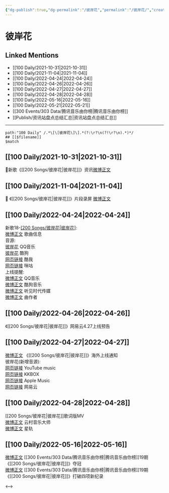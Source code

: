 ```yaml
---
{"dg-publish":true,"dg-permalink":"/彼岸花","permalink":"/彼岸花/","created":"2022-12-04T14:47:29.000+08:00","updated":"2023-04-10T15:40:02.346+08:00"}
---
```


# 彼岸花

## Linked Mentions
- [[100 Daily/2021-10-31\|2021-10-31]]
- [[100 Daily/2021-11-04\|2021-11-04]]
- [[100 Daily/2022-04-24\|2022-04-24]]
- [[100 Daily/2022-04-26\|2022-04-26]]
- [[100 Daily/2022-04-27\|2022-04-27]]
- [[100 Daily/2022-04-28\|2022-04-28]]
- [[100 Daily/2022-05-16\|2022-05-16]]
- [[100 Daily/2022-05-21\|2022-05-21]]
- [[300 Events/303 Data/腾讯音乐由你榜\|腾讯音乐由你榜]]
- [[Publish/资讯站盘点总结汇总\|资讯站盘点总结汇总]]


---

```expander
path:"100 Daily" /.*\[\[彼岸花\]\].*(?:\r?\n(?!\r?\n).*)*/
## [[$filename]]
$match
```
## [[100 Daily/2021-10-31\|2021-10-31]]
🌟新歌《[[200 Songs/彼岸花\|彼岸花]]》资讯[微博正文](https://m.weibo.cn/6466290670/4698485867416268)
## [[100 Daily/2021-11-04\|2021-11-04]]
💫 《[[200 Songs/彼岸花\|彼岸花]]》片段录屏 [微博正文](https://m.weibo.cn/6466290670/4699939059532935)
## [[100 Daily/2022-04-24\|2022-04-24]]
新歌18-[[200 Songs/彼岸花\|彼岸花]](电视剧《问天录》主题曲):  
[微博正文](https://m.weibo.cn/6466290670/4761569592347138) 歌曲信息  
音源:  
[彼岸花](https://weibo.cn/sinaurl?u=https%3A%2F%2Fc.y.qq.com%2Fbase%2Ffcgi-bin%2Fu%3F__%3DQzfOQW3OOCQR) QQ音乐  
[彼岸花](https://weibo.cn/sinaurl?u=https%3A%2F%2Ft4.kugou.com%2Fsong.html%3Fid%3D8Xavz4bzyV2) 酷狗  
[网页链接](https://weibo.cn/sinaurl?u=https%3A%2F%2Fm.kuwo.cn%2Fyinyue%2F217698020%3Ff%3Darphone%26t%3Dsinawb%26isstar%3D0) 酷我  
[网页链接](https://weibo.cn/sinaurl?u=http%3A%2F%2Fc.migu.cn%2F00engw%3Fifrom%3Dd7ee9f54366f1e02d4fb2ad2170ff3d3) 咪咕  
上线提醒:  
[微博正文](https://m.weibo.cn/2169129705/4761567424679300) QQ音乐  
[微博正文](https://m.weibo.cn/1665103091/4761567444336777) 酷狗音乐  
[微博正文](https://m.weibo.cn/5064650954/4761567436734672) 听见时代传媒  
[微博正文](https://m.weibo.cn/1278966382/4761725285437050) 曲作者
## [[100 Daily/2022-04-26\|2022-04-26]]
[](https://m.weibo.cn/5115715524/4762511147009358) 《[[200 Songs/彼岸花\|彼岸花]]》网易云4.27上线预告
## [[100 Daily/2022-04-27\|2022-04-27]]
[微博正文](https://m.weibo.cn/6562790546/4762804352977583) 《[[200 Songs/彼岸花\|彼岸花]]》海外上线通知  
彼岸花(新增音源):  
[网页链接](https://weibo.cn/sinaurl?u=https%3A%2F%2Fwww.youtube.com%2Fwatch%3Fv%3DrCP4pVLJeak) YouTube music  
[网页链接](https://weibo.cn/sinaurl?u=https%3A%2F%2Fwww.kkbox.com%2Ftw%2Ftc%2Fsong%2FKmXsXXP4R1boPcXkf0) KKBOX  
[网页链接](https://weibo.cn/sinaurl?u=https%3A%2F%2Fmusic.apple.com%2Ftw%2Falbum%2F%25E5%25BD%25BC%25E5%25B2%25B8%25E8%258A%25B1-%25E9%259B%25BB%25E8%25A6%2596%25E5%258A%2587-%25E5%2595%258F%25E5%25A4%25A9%25E9%258C%2584-%25E4%25B8%25BB%25E9%25A1%258C%25E6%259B%25B2-single%2F1620851236) Apple Music  
[网页链接](https://weibo.cn/sinaurl?u=https%3A%2F%2Fy.music.163.com%2Fm%2Fsong%3Fapp_version%3D8.7.35%26id%3D1941639510%26textid%3D23023%26uct%3DRnXWV%2BM9NpPOf2Fe4X6kMw%253D%253D) 网易云
## [[100 Daily/2022-04-28\|2022-04-28]]
[[200 Songs/彼岸花\|彼岸花]]歌词版MV  
[微博正文](https://m.weibo.cn/6509152617/4762963548834519) 云村音乐大师  
[微博正文](https://m.weibo.cn/6466290670/4763169375914648) 星轨
## [[100 Daily/2022-05-16\|2022-05-16]]
[微博正文](https://m.weibo.cn/6733257358/4769721583145630) [[300 Events/303 Data/腾讯音乐由你榜\|腾讯音乐由你榜]]19期《[[200 Songs/彼岸花\|彼岸花]]》夺冠  
[微博正文](https://m.weibo.cn/6733257358/4769847415933058) [[300 Events/303 Data/腾讯音乐由你榜\|腾讯音乐由你榜]]19期《[[200 Songs/彼岸花\|彼岸花]]》打破四项新纪录

<-->